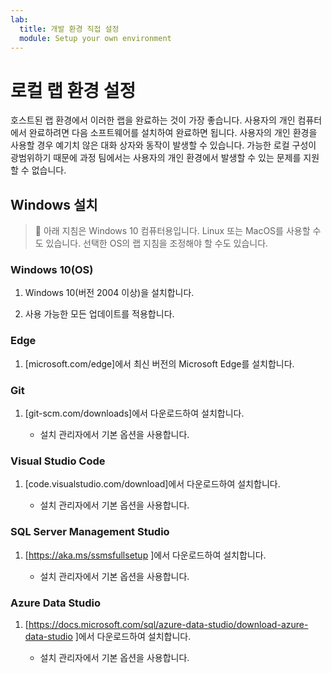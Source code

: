 ```yaml
---
lab:
  title: 개발 환경 직접 설정
  module: Setup your own environment
---
```


# <a name="setup-local-lab-environment"></a>로컬 랩 환경 설정

호스트된 랩 환경에서 이러한 랩을 완료하는 것이 가장 좋습니다. 사용자의 개인 컴퓨터에서 완료하려면 다음 소프트웨어를 설치하여 완료하면 됩니다. 사용자의 개인 환경을 사용할 경우 예기치 않은 대화 상자와 동작이 발생할 수 있습니다. 가능한 로컬 구성이 광범위하기 때문에 과정 팀에서는 사용자의 개인 환경에서 발생할 수 있는 문제를 지원할 수 없습니다.

## <a name="windows-installation"></a>Windows 설치

> &#128221; 아래 지침은 Windows 10 컴퓨터용입니다. Linux 또는 MacOS를 사용할 수도 있습니다. 선택한 OS의 랩 지침을 조정해야 할 수도 있습니다.

### <a name="windows-10-os"></a>Windows 10(OS)

1. Windows 10(버전 2004 이상)을 설치합니다.

1. 사용 가능한 모든 업데이트를 적용합니다.

### <a name="edge"></a>Edge

1. [microsoft.com/edge]에서 최신 버전의 Microsoft Edge를 설치합니다.

### <a name="git"></a>Git

1. [git-scm.com/downloads]에서 다운로드하여 설치합니다.

    - 설치 관리자에서 기본 옵션을 사용합니다.

### <a name="visual-studio-code"></a>Visual Studio Code

1. [code.visualstudio.com/download]에서 다운로드하여 설치합니다.

    - 설치 관리자에서 기본 옵션을 사용합니다.

### <a name="sql-server-management-studio"></a>SQL Server Management Studio

1. [https://aka.ms/ssmsfullsetup ]에서 다운로드하여 설치합니다.

    - 설치 관리자에서 기본 옵션을 사용합니다.

### <a name="azure-data-studio"></a>Azure Data Studio

1. [https://docs.microsoft.com/sql/azure-data-studio/download-azure-data-studio ]에서 다운로드하여 설치합니다.

    - 설치 관리자에서 기본 옵션을 사용합니다.

